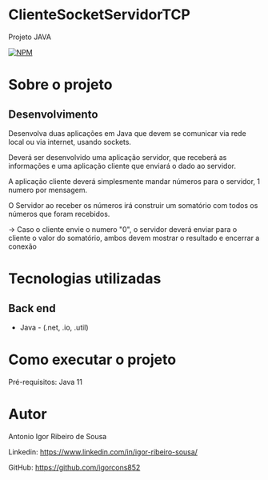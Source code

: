 # ClienteSocketServidorTCP
Projeto JAVA


[![NPM](https://img.shields.io/npm/l/react)](https://github.com/igorcons852/ClienteSocketServidorTCP/blob/master/LICENCE) 


# Sobre o projeto

## Desenvolvimento

Desenvolva duas aplicações em Java que devem se comunicar via rede local ou via internet, usando sockets.

Deverá ser desenvolvido uma aplicação servidor, que receberá as informações e uma aplicação cliente
que enviará o dado ao servidor.

A aplicação cliente deverá simplesmente mandar números para o servidor, 1 numero por mensagem.

O Servidor ao receber os números irá construir um somatório com todos os números que foram recebidos.

-> Caso o cliente envie o numero "0", o servidor deverá enviar para o cliente o valor do somatório, 
ambos devem mostrar o resultado e encerrar a conexão

# Tecnologias utilizadas
## Back end
- Java - (.net, .io, .util)


# Como executar o projeto

Pré-requisitos: Java 11


# Autor

Antonio Igor Ribeiro de Sousa

Linkedin:
https://www.linkedin.com/in/igor-ribeiro-sousa/

GitHub:
https://github.com/igorcons852

